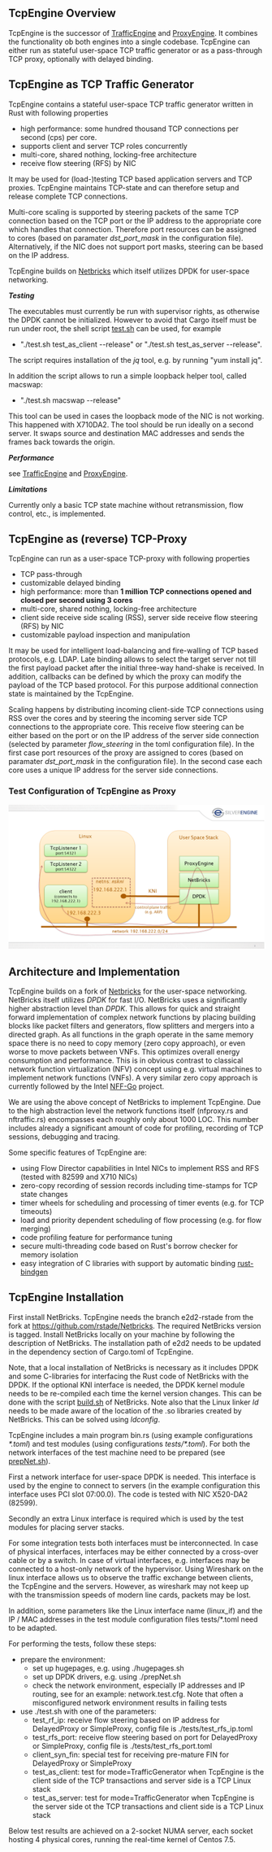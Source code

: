 ## TcpEngine Overview

TcpEngine is the successor of [TrafficEngine](https://github.com/rstade/TrafficEngine) and [ProxyEngine](https://github.com/silverengine-de/proxyengine). It combines the functionality ob both engines into a single codebase. TcpEngine can either run as stateful user-space TCP traffic generator or as a pass-through TCP proxy, optionally with delayed binding. 


## TcpEngine as TCP Traffic Generator

TcpEngine contains a stateful user-space TCP traffic generator written in Rust with following properties
* high performance: some hundred thousand TCP connections per second (cps) per core. 
* supports client and server TCP roles concurrently
* multi-core, shared nothing, locking-free architecture 
* receive flow steering (RFS) by NIC

It may be used for (load-)testing  TCP based application servers and TCP proxies. TcpEngine maintains TCP-state and can therefore setup and release complete TCP connections.

Multi-core scaling is supported by steering packets of the same TCP connection based on the TCP port or the IP address to the appropriate core which handles that connection.  Therefore port resources can be assigned to cores (based on paramater _dst_port_mask_ in the configuration file). Alternatively, if the NIC does not support port masks, steering can be based on the IP address.   

TcpEngine builds on [Netbricks](https://github.com/NetSys/NetBricks) which itself utilizes DPDK for user-space networking. 

**_Testing_**

The executables must currently be run with supervisor rights, as otherwise the DPDK cannot be initialized. However to avoid that Cargo itself must be run under root, the shell script [test.sh](https://github.com/rstade/TcpEngine/blob/master/test.sh) can be used, for example 

* "./test.sh test_as_client  --release"  or  "./test.sh test_as_server  --release". 

The script requires installation of the _jq_ tool, e.g.  by running "yum install jq". 

In addition the script allows to run a simple loopback helper tool, called macswap:
* "./test.sh macswap --release"

This tool can be used in cases the loopback mode of the NIC is not working. This happened with X710DA2. The tool should be run ideally on a second server. It swaps source and destination MAC addresses and sends the frames back towards the origin. 


**_Performance_**

see [TrafficEngine](https://github.com/rstade/TrafficEngine) and [ProxyEngine](https://github.com/silverengine-de/proxyengine).


**_Limitations_**

Currently only a basic TCP state machine without retransmission, flow control, etc., is implemented.


## TcpEngine as (reverse) TCP-Proxy

TcpEngine can run as a user-space TCP-proxy with following properties
* TCP pass-through
* customizable delayed binding
* high performance: more than **1 million TCP connections opened and closed per second using 3 cores**
* multi-core, shared nothing, locking-free architecture
* client side receive side scaling (RSS), server side receive flow steering (RFS) by NIC
* customizable payload inspection and manipulation

It may be used for intelligent load-balancing and fire-walling of TCP based protocols, e.g. LDAP. Late binding allows to select the target server not till the first payload packet after the initial three-way hand-shake is received. In addition, callbacks can be defined by which the proxy can modify the payload of the TCP based protocol. For this purpose additional connection state is maintained by the TcpEngine.

Scaling happens by distributing incoming client-side TCP connections using RSS over the cores and by steering the incoming server side TCP connections to the appropriate core. This receive flow steering can be either based on the port or on the IP address of the server side connection (selected by parameter _flow_steering_ in the toml configuration file). In the first case port resources of the proxy are assigned to cores (based on paramater _dst_port_mask_ in the configuration file). In the second case each core uses a unique IP address for the server side connections.


### Test Configuration of TcpEngine as Proxy 

![tcpengine test configuration](https://github.com/rstade/tcpengine/blob/master/proxyengine_config.png)



## Architecture and Implementation

TcpEngine builds on a fork of [Netbricks](https://github.com/NetSys/NetBricks) for the user-space networking.
NetBricks itself utilizes _DPDK_ for fast I/O.
NetBricks uses a significantly higher abstraction level than _DPDK_.
This allows for quick and straight forward implementation of complex network functions by placing building blocks like packet filters and generators, flow splitters and mergers into a directed graph.
As all functions in the graph operate in the same memory space there is no need to copy memory (zero copy approach), or even worse to move packets between VNFs.
This optimizes overall energy consumption and performance.
This is in obvious contrast to classical network function virtualization (NFV) concept using e.g. virtual machines to implement network functions (VNFs).
A very similar zero copy approach is currently followed by the Intel [NFF-Go](https://github.com/intel-go/nff-go) project.

We are using the above concept of NetBricks to implement TcpEngine.
Due to the high abstraction level the network functions itself (nfproxy.rs and nftraffic.rs) encompasses each roughly only about 1000 LOC.
This number includes already a significant amount of code for profiling, recording of TCP sessions, debugging and tracing.

Some specific features of TcpEngine are:
* using Flow Director capabilities in Intel NICs to implement RSS and RFS (tested with 82599 and X710 NICs)
* zero-copy recording of session records including time-stamps for TCP state changes
* timer wheels for scheduling and processing of timer events (e.g. for TCP timeouts)
* load and priority dependent scheduling of flow processing (e.g. for flow merging)
* code profiling feature for performance tuning
* secure multi-threading code based on Rust's borrow checker for memory isolation
* easy integration of C libraries with support by automatic binding [rust-bindgen](https://github.com/rust-lang/rust-bindgen)


## TcpEngine Installation

First install NetBricks. TcpEngine needs the branch e2d2-rstade from the fork at https://github.com/rstade/Netbricks.
The required NetBricks version is tagged.
Install NetBricks locally on your machine by following the description of NetBricks.
The installation path of e2d2 needs to be updated in the dependency section of Cargo.toml of TcpEngine.

Note, that a local installation of NetBricks is necessary as it includes DPDK and some C-libraries for interfacing the Rust code of NetBricks with the DPDK. If the optional KNI interface is needed, the DPDK kernel module needs to be re-compiled each time the kernel version changes. This can be done with the script [build.sh](https://github.com/rstade/NetBricks/blob/e2d2-rstade/build.sh) of NetBricks. Note also that the Linux linker _ld_ needs to be made aware of the location of the .so libraries created by NetBricks. This can be solved using _ldconfig_.

TcpEngine includes a main program bin.rs (using example configurations _\*.toml_) and test modules (using configurations _tests/\*.toml_). For both the network interfaces of the test machine need to be prepared (see [prepNet.sh](https://github.com/rstade/tcpengine/blob/master/prepNet.sh)).

First a network interface for user-space DPDK is needed. This interface is used by the engine to connect to servers (in the example configuration this interface uses PCI slot 07:00.0). The code is tested with NIC X520-DA2 (82599).

Secondly an extra Linux interface is required which is used by the test modules for placing server stacks.

For some integration tests both interfaces must be interconnected. In case of physical interfaces, interfaces may be 
either connected by a cross-over cable or by a switch. In case of virtual interfaces, e.g. interfaces may be connected 
to a host-only network of the hypervisor. Using Wireshark on the linux interface allows us to observe the traffic exchange between clients, the TcpEngine and the servers. However, as wireshark may not keep up with the transmission speeds of modern line cards, packets may be lost.

In addition, some parameters like the Linux interface name (linux_if) and the IP / MAC addresses in the test module configuration files  tests/*.toml need to be adapted.

For performing the tests, follow these steps:

* prepare the environment:  
   - set up hugepages, e.g. using ./hugepages.sh
   - set up DPDK drivers, e.g. using ./prepNet.sh
   - check the network environment, especially IP addresses and IP routing, see for an example: network.test.cfg. 
     Note that often a misconfigured network environment results in failing tests
* use ./test.sh with one of the parameters:
  * test_rf_ip: receive flow steering based on IP address for DelayedProxy or SimpleProxy, config file is
    ./tests/test_rfs_ip.toml
  * test_rfs_port: receive flow steering based on port for DelayedProxy or SimpleProxy, config file is ./tests/test_rfs_port.toml
  * client_syn_fin: special test for receiving pre-mature FIN for DelayedProxy or SimpleProxy
  * test_as_client: test for mode=TrafficGenerator when TcpEngine is the client side of the TCP transactions and 
    server side is a TCP Linux stack
  * test_as_server: test for mode=TrafficGenerator when TcpEngine is the server side ot the TCP transactions and 
    client side is a TCP Linux stack



Below test results are achieved on a 2-socket NUMA server, each socket hosting 4 physical cores, running the real-time kernel of Centos 7.5.






